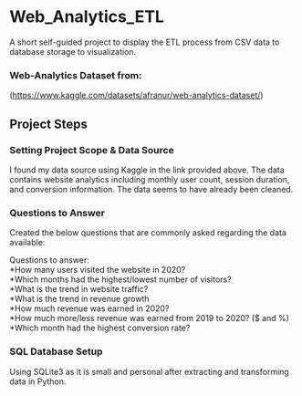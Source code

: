 # Web_Analytics_ETL  
A short self-guided project to display the ETL process from CSV data to database storage to visualization.   
  
### Web-Analytics Dataset from:   
(https://www.kaggle.com/datasets/afranur/web-analytics-dataset/)  
  
## Project Steps  
### Setting Project Scope & Data Source  
I found my data source using Kaggle in the link provided above. The data contains website analytics including monthly user count, session duration, and conversion information. The data seems to have already been cleaned.   
  
### Questions to Answer  
Created the below questions that are commonly asked regarding the data available:  
  
Questions to answer:  
*How many users visited the website in 2020?  
*Which months had the highest/lowest number of visitors?  
*What is the trend in website traffic?  
*What is the trend in revenue growth  
*How much revenue was earned in 2020?  
*How much more/less revenue was earned from 2019 to 2020? ($ and %)  
*Which month had the highest conversion rate?  
  
### SQL Database Setup
Using SQLite3 as it is small and personal after extracting and transforming data in Python.
